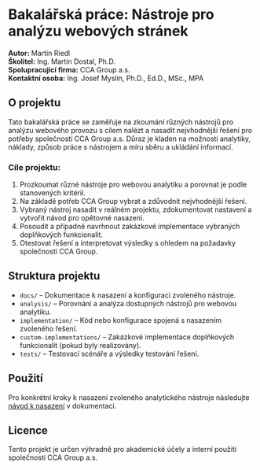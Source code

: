 # Bakalářská práce: Nástroje pro analýzu webových stránek

**Autor:** Martin Riedl  
**Školitel:** Ing. Martin Dostal, Ph.D.  
**Spolupracující firma:** CCA Group a.s.  
**Kontaktní osoba:** Ing. Josef Myslín, Ph.D., Ed.D., MSc., MPA  

## O projektu
Tato bakalářská práce se zaměřuje na zkoumání různých nástrojů pro analýzu webového provozu s cílem nalézt a nasadit nejvhodnější řešení pro potřeby společnosti CCA Group a.s. Důraz je kladen na možnosti analytiky, náklady, způsob práce s nástrojem a míru sběru a ukládání informací.

### Cíle projektu:
1. Prozkoumat různé nástroje pro webovou analytiku a porovnat je podle stanovených kritérií.
2. Na základě potřeb CCA Group vybrat a zdůvodnit nejvhodnější řešení.
3. Vybraný nástroj nasadit v reálném projektu, zdokumentovat nastavení a vytvořit návod pro opětovné nasazení.
4. Posoudit a případně navrhnout zakázkové implementace vybraných doplňkových funkcionalit.
5. Otestovat řešení a interpretovat výsledky s ohledem na požadavky společnosti CCA Group.

## Struktura projektu
- `docs/` – Dokumentace k nasazení a konfiguraci zvoleného nástroje.
- `analysis/` – Porovnání a analýza dostupných nástrojů pro webovou analytiku.
- `implementation/` – Kód nebo konfigurace spojená s nasazením zvoleného řešení.
- `custom-implementations/` – Zakázkové implementace doplňkových funkcionalit (pokud byly realizovány).
- `tests/` – Testovací scénáře a výsledky testování řešení.

## Použití
Pro konkrétní kroky k nasazení zvoleného analytického nástroje následujte [návod k nasazení](docs/setup-guide.md) v dokumentaci.

## Licence
Tento projekt je určen výhradně pro akademické účely a interní použití společnosti CCA Group a.s.

